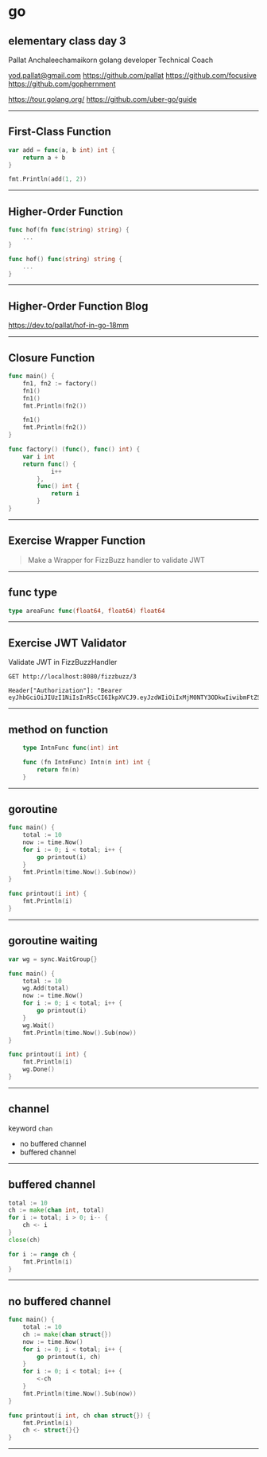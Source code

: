 # go

## elementary class day 3

Pallat Anchaleechamaikorn
golang developer
Technical Coach

yod.pallat@gmail.com
https://github.com/pallat
https://github.com/focusive
https://github.com/gophernment

https://tour.golang.org/
https://github.com/uber-go/guide

---

## First-Class Function

```go
var add = func(a, b int) int {
    return a + b
}

fmt.Println(add(1, 2))
```

---

## Higher-Order Function

```go
func hof(fn func(string) string) {
    ...
}

func hof() func(string) string {
    ...
}
```

---

## Higher-Order Function Blog

https://dev.to/pallat/hof-in-go-18mm

---

## Closure Function

```go
func main() {
    fn1, fn2 := factory()
    fn1()
    fn1()
    fmt.Println(fn2())

    fn1()
    fmt.Println(fn2())
}

func factory() (func(), func() int) {
    var i int
    return func() {
            i++
        },
        func() int {
            return i
        }
}
```

---

## Exercise Wrapper Function

> Make a Wrapper for FizzBuzz handler to validate JWT

---

## func type

```go
type areaFunc func(float64, float64) float64 
```

---

## Exercise JWT Validator

Validate JWT in FizzBuzzHandler

```http
GET http://localhost:8080/fizzbuzz/3

Header["Authorization"]: "Bearer eyJhbGciOiJIUzI1NiIsInR5cCI6IkpXVCJ9.eyJzdWIiOiIxMjM0NTY3ODkwIiwibmFtZSI6IkpvaG4gRG9lIiwiaWF0IjoxNTE2MjM5MDIyfQ.SflKxwRJSMeKKF2QT4fwpMeJf36POk6yJV_adQssw5c"
```

---

## method on function

```go
    type IntnFunc func(int) int

    func (fn IntnFunc) Intn(n int) int {
        return fn(n)
    }
```

---

## goroutine

```go
func main() {
    total := 10
    now := time.Now()
    for i := 0; i < total; i++ {
        go printout(i)
    }
    fmt.Println(time.Now().Sub(now))
}

func printout(i int) {
    fmt.Println(i)
}

```

---

## goroutine waiting

```go
var wg = sync.WaitGroup{}

func main() {
    total := 10
    wg.Add(total)
    now := time.Now()
    for i := 0; i < total; i++ {
        go printout(i)
    }
    wg.Wait()
    fmt.Println(time.Now().Sub(now))
}

func printout(i int) {
    fmt.Println(i)
    wg.Done()
}
```

---

## channel 

keyword `chan`

- no buffered channel
- buffered channel

---

## buffered channel

```go
total := 10
ch := make(chan int, total)
for i := total; i > 0; i-- {
    ch <- i
}
close(ch)

for i := range ch {
    fmt.Println(i)
}
```

---

## no buffered channel

```go
func main() {
    total := 10
    ch := make(chan struct{})
    now := time.Now()
    for i := 0; i < total; i++ {
        go printout(i, ch)
    }
    for i := 0; i < total; i++ {
        <-ch
    }
    fmt.Println(time.Now().Sub(now))
}

func printout(i int, ch chan struct{}) {
    fmt.Println(i)
    ch <- struct{}{}
}
```

---
